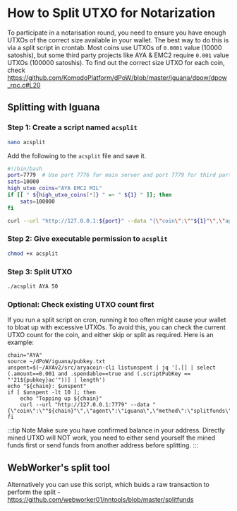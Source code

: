 # How to Split UTXO for Notarization

To participate in a notarisation round, you need to ensure you have enough UTXOs of the correct size available in your wallet. The best way to do this is via a split script in crontab.
Most coins use UTXOs of `0.0001` value (10000 satoshis), but some third party projects like AYA & EMC2 require `0.001` value UTXOs (100000 satoshis).
To find out the correct size UTXO for each coin, check https://github.com/KomodoPlatform/dPoW/blob/master/iguana/dpow/dpow_rpc.c#L20


## Splitting with Iguana

### Step 1: Create a script named `acsplit`

```bash
nano acsplit
```

Add the following to the `acsplit` file and save it.

```bash
#!/bin/bash
port=7779  # Use port 7776 for main server and port 7779 for third party server
sats=10000
high_utxo_coins="AYA EMC2 MIL"
if [[ " ${high_utxo_coins[*]} " =~ " ${1} " ]]; then
    sats=100000
fi

curl --url "http://127.0.0.1:${port}" --data "{\"coin\":\""${1}"\",\"agent\":\"iguana\",\"method\":\"splitfunds\",\"satoshis\":\"${sats}\",\"sendflag\":1,\"duplicates\":"${2}"}"
```

### Step 2: Give executable permission to `acsplit`

```bash
chmod +x acsplit
```

### Step 3: Split UTXO

```bash
./acsplit AYA 50
```

### Optional: Check existing UTXO count first
If you run a split script on cron, running it too often might cause your wallet to bloat up with excessive UTXOs. To avoid this, you can check the current UTXO count for the coin, and either skip or split as required.
Here is an example:

```
chain="AYA"
source ~/dPoW/iguana/pubkey.txt
unspent=$(~/AYAv2/src/aryacoin-cli listunspent | jq '[.[] | select (.amount==0.001 and .spendable==true and (.scriptPubKey == "'21${pubkey}ac'"))] | length')
echo "${chain}: $unspent"
if [ $unspent -lt 10 ]; then
    echo "Topping up ${chain}"
    curl --url "http://127.0.0.1:7779" --data "{\"coin\":\""${chain}"\",\"agent\":\"iguana\",\"method\":\"splitfunds\",\"satoshis\":\"100000\",\"sendflag\":1,\"duplicates\":"33"}"
fi
```

:::tip Note
Make sure you have confirmed balance in your address.
Directly mined UTXO will NOT work, you need to either send yourself the mined funds first or send funds from another address before splitting.
:::

## WebWorker's split tool

Alternatively you can use this script, which buids a raw transaction to perform the split - https://github.com/webworker01/nntools/blob/master/splitfunds

